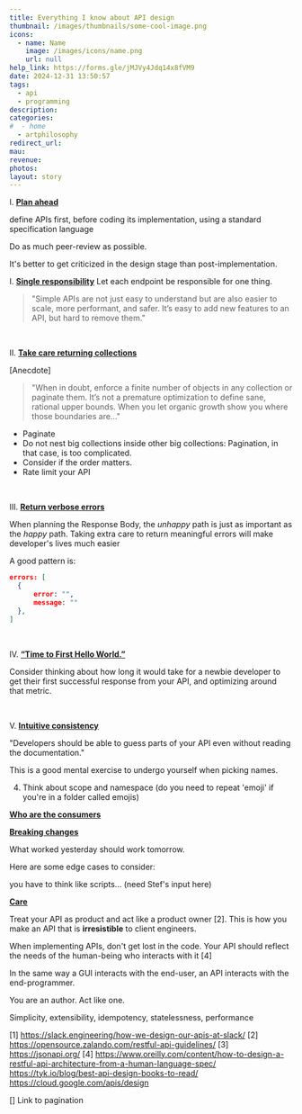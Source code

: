 ```yaml
---
title: Everything I know about API design
thumbnail: /images/thumbnails/some-cool-image.png
icons:
  - name: Name
    image: /images/icons/name.png
    url: null
help_link: https://forms.gle/jMJVy4Jdq14x8fVM9
date: 2024-12-31 13:50:57
tags:
  - api
  - programming
description: 
categories:
#  - home
  - artphilosophy
redirect_url:
mau:
revenue:
photos:
layout: story
---
```


[//]: # (At Atlassian, I worked on enterprise software used primarly by Apple, SpaceX, CISCO, and Morgan Stanley.* Here's what I learnt about API design.)

I. **[Plan ahead]()**

define APIs first, before coding its implementation, using a standard specification language

Do as much peer-review as possible. 

It's better to get criticized in the design stage than post-implementation.

I. **[Single responsibility]()**
Let each endpoint be responsible for one thing.

> "Simple APIs are not just easy to understand but are also easier to scale, more performant, and safer. It’s easy to add new features to an API, but hard to remove them."

<br>

II. **[Take care returning collections]()**

[Anecdote]

 
> "When in doubt, enforce a finite number of objects in any collection or paginate them. It’s not a premature optimization to define sane, rational upper bounds. When you let organic growth show you where those boundaries are..."

- Paginate
- Do not nest big collections inside other big collections: Pagination, in that case, is too complicated.
- Consider if the order matters.
- Rate limit your API



<br>

III. **[Return verbose errors]()**

When planning the Response Body, the _unhappy_ path is just as important as the _happy_ path.
Taking extra care to return meaningful errors will make developer's lives much easier

A good pattern is: 
```json
errors: [
  {
      error: "",
      message: ""
  },
]
```

<br>

IV. **[“Time to First Hello World.”]()**

Consider thinking about how long it would take for a newbie developer to get their first successful response from your API, and optimizing around that metric.

<br>

V. **[Intuitive consistency]()**

"Developers should be able to guess parts of your API even without reading the documentation."

This is a good mental exercise to undergo yourself when picking names. 

4. Think about scope and namespace (do you need to repeat 'emoji' if you're in a folder called emojis)

**[Who are the consumers]()**

**[Breaking changes]()**

What worked yesterday should work tomorrow.

Here are some edge cases to consider:

you have to think like scripts...  (need Stef's input here)

**[Care]()**

Treat your API as product and act like a product owner [2]. 
This is how you make an API that is **irresistible** to client engineers. 

When implementing APIs, don't get lost in the code. Your API should reflect the needs of the human-being who interacts with it [4]

In the same way a GUI interacts with the end-user, an API interacts with the end-programmer. 

You are an author. Act like one. 


Simplicity, extensibility, idempotency, statelessness, performance

[1] https://slack.engineering/how-we-design-our-apis-at-slack/
[2] https://opensource.zalando.com/restful-api-guidelines/
[3] https://jsonapi.org/
[4] https://www.oreilly.com/content/how-to-design-a-restful-api-architecture-from-a-human-language-spec/
https://tyk.io/blog/best-api-design-books-to-read/
https://cloud.google.com/apis/design

[] Link to pagination